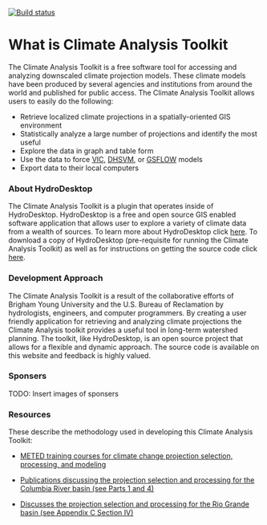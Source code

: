 [![Build status](https://ci.appveyor.com/api/projects/status/8wqg255qwoy53g0k?svg=true)](https://ci.appveyor.com/project/blounsbury36183/climatetools)

# What is Climate Analysis Toolkit

The Climate Analysis Toolkit is a free software tool for accessing and analyzing downscaled climate projection models. These climate models have been produced by several agencies and institutions from around the world and published for public access. The Climate Analysis Toolkit allows users to easily do the following:

- Retrieve localized climate projections in a spatially-oriented GIS environment
- Statistically analyze a large number of projections and identify the most useful
- Explore the data in graph and table form
- Use the data to force [VIC](http://www.hydro.washington.edu/Lettenmaier/Models/VIC/Overview/ModelOverview.shtml), [DHSVM](http://www.hydro.washington.edu/Lettenmaier/Models/DHSVM/), or [GSFLOW](http://water.usgs.gov/ogw/gsflow/) models
- Export data to their local computers

### About HydroDesktop

The Climate Analysis Toolkit is a plugin that operates inside of HydroDesktop.  HydroDesktop is a free and open source GIS enabled software application that allows user to explore a variety of climate data from a wealth of sources.  To learn more about HydroDesktop click [here](https://hydrodesktop.codeplex.com/). To download a copy of HydroDesktop (pre-requisite for running the Climate Analysis Toolkit) as well as for instructions on getting the source code click [here](https://hydrodesktop.codeplex.com/wikipage?title=Getting%20HydroDesktop&referringTitle=Home).

### Development Approach

The Climate Analysis Toolkit is a result of the collaborative efforts of Brigham Young University and the U.S. Bureau of Reclamation by hydrologists, engineers, and computer programmers. By creating a user friendly application for retrieving and analyzing climate projections the Climate Analysis toolkit provides a useful tool in long-term watershed planning. The toolkit, like HydroDesktop, is an open source project that allows for a flexible and dynamic approach.  The source code is available on this website and feedback is highly valued.

### Sponsers

TODO: Insert images of sponsers

### Resources

These describe the methodology used in developing this Climate Analysis Toolkit:

- [METED training courses for climate change projection selection, processing, and modeling](http://courses.comet.ucar.edu/course/index.php?categoryid=33)

- [Publications discussing the projection selection and processing for the Columbia River basin (see Parts 1 and 4)](http://www.usbr.gov/pn/programs/climatechange/reports/)

- [Discusses the projection selection and processing for the Rio Grande basin (see Appendix C Section IV)](http://www.usbr.gov/WaterSMART/wcra/index.html )
